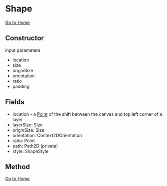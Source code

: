 # Shape

[Go to Home](./index)

## Constructor

input parameters

* location 
* size 
* originSize 
* orientation 
* ratio
* padding

## Fields

* location - a [Point](./point) of the shift between the canvas and top left corner of a layer
* layerSize: Size
* originSize: Size
* orientation: Context2DOrientation
* ratio: Point
* path: Path2D (private)
* style: ShapeStyle

## Method


[Go to Home](./index)